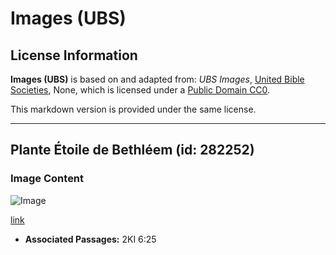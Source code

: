 # Images (UBS)

## License Information

**Images (UBS)** is based on and adapted from: _UBS Images_, [United Bible Societies](https://unitedbiblesocieties.org/), None, which is licensed under a [Public Domain CC0](https://creativecommons.org/public-domain/cc0/).

This markdown version is provided under the same license.



--------------------------------

## Plante Étoile de Bethléem (id: 282252)

### Image Content

![Image](https://cdn.aquifer.bible/aquifer-content/resources/Media/WEB-0835_star_of_bethlehem_plant.jpg)

[link](https://cdn.aquifer.bible/aquifer-content/resources/Media/WEB-0835_star_of_bethlehem_plant.jpg)

* **Associated Passages:** 2KI 6:25

